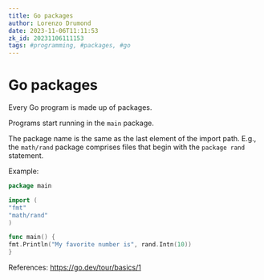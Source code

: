 ```yaml
---
title: Go packages
author: Lorenzo Drumond
date: 2023-11-06T11:11:53
zk_id: 20231106111153
tags: #programming, #packages, #go
---
```



# Go packages
Every Go program is made up of packages.

Programs start running in the `main` package.

The package name is the same as the last element of the import path. E.g.,
the `math/rand` package comprises files that begin with the `package rand`
statement.

Example:
```go
package main

import (
"fmt"
"math/rand"
)

func main() {
fmt.Println("My favorite number is", rand.Intn(10))
}
```

References: https://go.dev/tour/basics/1
